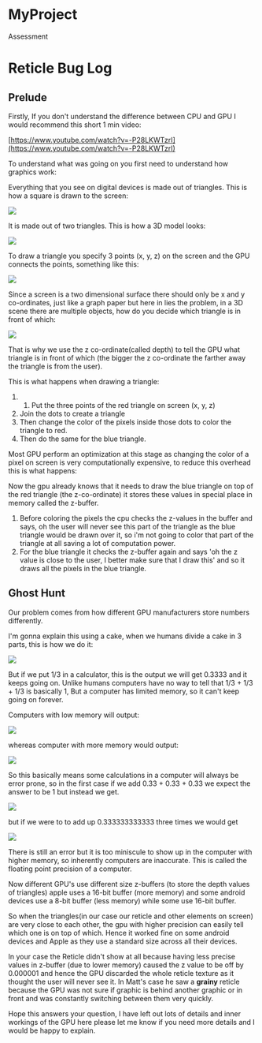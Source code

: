 # MyProject
Assessment

# Reticle Bug Log

## Prelude

Firstly, If you don't understand the difference between CPU and GPU I would recommend this short 1 min video: 

[https://www.youtube.com/watch?v=-P28LKWTzrI](https://www.youtube.com/watch?v=-P28LKWTzrI)

To understand what was going on you first need to understand how graphics work: 

Everything that you see on digital devices is made out of triangles. This is how a square is drawn to the screen: 

![](square-e6f47295-0709-4aa2-a254-6a6fdeb59428.jpg)

It is made out of two triangles. This is how a 3D model looks: 

![](download-3c8bacae-bbad-476f-bd6d-0c3f44906b21.jpg)

To draw a triangle you specify 3 points (x, y, z) on the screen and the GPU connects the points, something like this: 

![](triangle-object-01e93b43-8143-4ee5-9a51-31f04444a34f.gif)

Since a screen is a two dimensional surface there should only be x and y co-ordinates, just like a graph paper but here in lies the problem, in a 3D scene there are multiple objects, how do you decide which triangle is in front of which:

![](OverloappingTriangles-764e49d9-8406-47ae-8dd7-a8beba8c9fd8.png)

That is why we use the z co-ordinate(called depth) to tell the GPU what triangle is in front of which (the bigger the z co-ordinate the farther away the triangle is from the user). 

This is what happens when drawing a triangle: 

1. 1. Put the three points of the red triangle on screen (x, y, z)
2. Join the dots to create a triangle
3. Then change the color of the pixels inside those dots to color the triangle to red. 
4. Then do the same for the blue triangle. 

Most GPU perform an optimization at this stage as changing the color of a pixel on screen is very computationally expensive, to reduce this overhead this is what happens: 

Now the gpu already knows that it needs to draw the blue triangle on top of the red triangle (the z-co-ordinate) it stores these values in special place in memory called the z-buffer. 

1. Before coloring the pixels the cpu checks the z-values in the buffer and says, oh the user will never see this part of the triangle as the blue triangle would be drawn over it, so i'm not going to color that part of the triangle at all saving a lot of computation power. 
2. For the blue triangle it checks the z-buffer again and says 'oh the z value is close to the user, I better make sure that I draw this' and so it draws all the pixels in the blue triangle. 

## Ghost Hunt

Our problem comes from how different GPU manufacturers store numbers differently. 

I'm gonna explain this using a cake, when we humans divide a cake in 3 parts, this is how we do it: 

![](437081-31df22ea-0ef7-4fb6-aa3b-602c9ee68b79.image2.jpg)

But if we put 1/3 in a calculator, this is the output we will get 0.3333 and it keeps going on. Unlike humans computers have no way to tell that 1/3 + 1/3 + 1/3 is basically 1, But a computer has limited memory, so it can't keep going on forever. 

Computers with low memory will output: 

![](Untitled-7548d962-6384-47fe-8e44-2d74d029a481.png)

whereas computer with more memory would output: 

![](Untitled-29707267-1c9d-4ed9-827d-345cdf2d5408.png)

So this basically means some calculations in a computer will always be error prone, so in the first case if we add 0.33 + 0.33 + 0.33 we expect the answer to be 1 but instead we get. 

![](Untitled-51e81e66-3018-4b73-be2d-0548b18a05f8.png)

but if we were to to add up 0.333333333333 three times we would get

![](Untitled-5782b7f7-5981-41f9-aa09-c915e97ad4d0.png)

There is still an error but it is too miniscule to show up in the computer with higher memory, so inherently computers are inaccurate. This is called the floating point precision of a computer. 

Now different GPU's use different size z-buffers (to store the depth values of triangles) apple uses a 16-bit buffer (more memory) and some android devices use a 8-bit buffer (less memory) while some use 16-bit buffer. 

So when the triangles(in our case our reticle and other elements on screen) are very close to each other, the gpu with higher precision can easily tell which one is on top of which. Hence it worked fine on some android devices and Apple as they use a standard size across all their devices. 

In your case the Reticle didn't show at all because having less precise values in z-buffer (due to lower memory) caused the z value to be off by 0.000001 and hence the GPU discarded the whole reticle texture as it thought the user will never see it. In Matt's case he saw a **grainy** reticle because the GPU was not sure if graphic is behind another graphic or in front and was constantly switching between them very quickly. 

Hope this answers your question, I have left out lots of details and inner workings of the GPU here please let me know if you need more details and I would be happy to explain.
